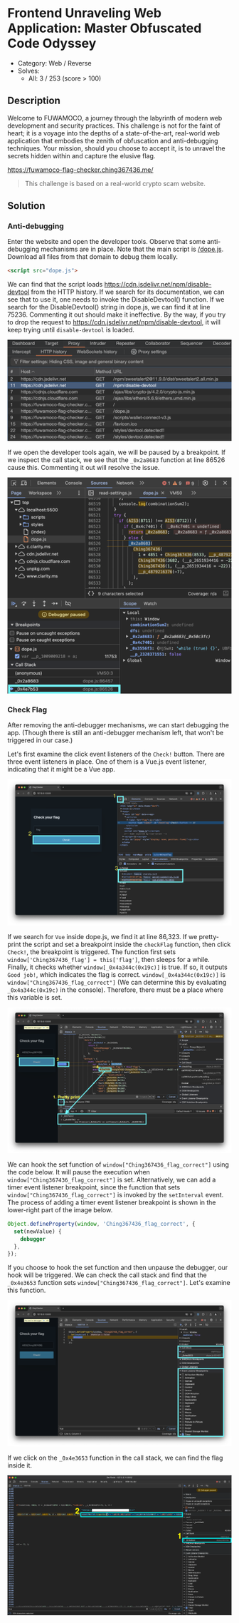 # Frontend Unraveling Web Application: Master Obfuscated Code Odyssey

- Category: Web / Reverse
- Solves: 
  - All: 3 / 253 (score > 100)

## Description

Welcome to FUWAMOCO, a journey through the labyrinth of modern web development and security practices. This challenge is not for the faint of heart; it is a voyage into the depths of a state-of-the-art, real-world web application that embodies the zenith of obfuscation and anti-debugging techniques. Your mission, should you choose to accept it, is to unravel the secrets hidden within and capture the elusive flag.

https://fuwamoco-flag-checker.ching367436.me/

> This challenge is based on a real-world crypto scam website.

## Solution

### Anti-debugging

Enter the website and open the developer tools. Observe that some anti-debugging mechanisms are in place. Note that the main script is [/dope.js](https://fuwamoco-flag-checker.ching367436.me/dope.js). Download all files from that domain to debug them locally. 

```html
<script src="dope.js">
```

We can find that the script loads https://cdn.jsdelivr.net/npm/disable-devtool from the HTTP history. If we search for its documentation, we can see that to use it, one needs to invoke the DisableDevtool() function. If we search for the DisableDevtool() string in dope.js, we can find it at line 75236. Commenting it out should make it ineffective. By the way, if you try to drop the request to https://cdn.jsdelivr.net/npm/disable-devtool, it will keep trying until `disable-devtool` is loaded.

![http-history](./images/http-history.png)

If we open the developer tools again, we will be paused by a breakpoint. If we inspect the call stack, we see that the `_0x2a8683` function at line 86526 cause this. Commenting it out will resolve the issue.

![pause-stack](./images/pause-stack.png)

### Check Flag

After removing the anti-debugger mechanisms, we can start debugging the app. (Though there is still an anti-debugger mechanism left, that won't be triggered in our case.)

Let's first examine the click event listeners of the `Check!` button. There are three event listeners in place. One of them is a Vue.js event listener, indicating that it might be a Vue app.

![](./images/click-event-listener.png)

If we search for `Vue` inside dope.js, we find it at line 86,323. If we pretty-print the script and set a breakpoint inside the `checkFlag` function, then click `Check!`, the breakpoint is triggered. The function first sets `window['Ching367436_flag'] = this['flag']`, then sleeps for a while. Finally, it checks whether `window[_0x4a344c(0x19c)]` is true. If so, it outputs `Good job!`, which indicates the flag is correct. `window[_0x4a344c(0x19c)]` is `window["Ching367436_flag_correct"]` (We can determine this by evaluating `_0x4a344c(0x19c)` in the console). Therefore, there must be a place where this variable is set.

![](./images/pause-at-check-flag.png)

We can hook the set function of `window["Ching367436_flag_correct"]` using the code below. It will pause the execution when `window["Ching367436_flag_correct"]` is set. Alternatively, we can add a timer event listener breakpoint, since the function that sets `window["Ching367436_flag_correct"]` is invoked by the `setInterval` event. The process of adding a timer event listener breakpoint is shown in the lower-right part of the image below.

```javascript
Object.defineProperty(window, 'Ching367436_flag_correct', {
  set(newValue) {
    debugger
  },
});
```

If you choose to hook the set function and then unpause the debugger, our hook will be triggered. We can check the call stack and find that the `_0x4e3653` function sets `window["Ching367436_flag_correct"]`. Let's examine this function.

![](./images/defineProterty.png)

If we click on the `_0x4e3653` function in the call stack, we can find the flag inside it.

![](./images/done.png)
